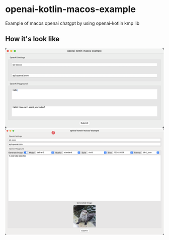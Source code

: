 # openai-kotlin-macos-example
Example of macos openai chatgpt by using openai-kotlin kmp lib

## How it's look like
![image](docs/images/preview.png)
![image](docs/images/image-genreate-preview.png)